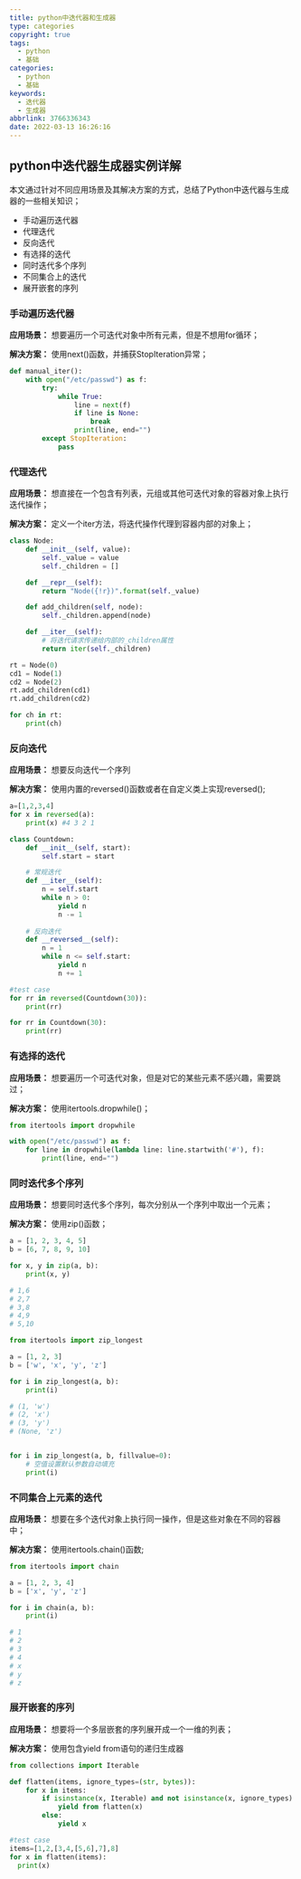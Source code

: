```yaml
---
title: python中迭代器和生成器
type: categories
copyright: true
tags:
  - python
  - 基础
categories:
  - python
  - 基础
keywords:
  - 迭代器
  - 生成器
abbrlink: 3766336343
date: 2022-03-13 16:26:16
---
```




## python中迭代器生成器实例详解

本文通过针对不同应用场景及其解决方案的方式，总结了Python中迭代器与生成器的一些相关知识；
- 手动遍历迭代器
- 代理迭代
- 反向迭代
- 有选择的迭代
- 同时迭代多个序列
- 不同集合上的迭代
- 展开嵌套的序列

### 手动遍历迭代器
**应用场景：** 想要遍历一个可迭代对象中所有元素，但是不想用for循环；

<!-- more -->

**解决方案：** 使用next()函数，并捕获StopIteration异常；
```python
def manual_iter():
    with open("/etc/passwd") as f:
        try:
            while True:
                line = next(f)
                if line is None:
                    break
                print(line, end="")
        except StopIteration:
            pass
```

### 代理迭代
**应用场景：** 想直接在一个包含有列表，元组或其他可迭代对象的容器对象上执行迭代操作；

**解决方案：** 定义一个iter方法，将迭代操作代理到容器内部的对象上；
```python
class Node:
    def __init__(self, value):
        self._value = value
        self._children = []

    def __repr__(self):
        return "Node({!r})".format(self._value)

    def add_children(self, node):
        self._children.append(node)

    def __iter__(self):
        # 将迭代请求传递给内部的_children属性
        return iter(self._children)

rt = Node(0)
cd1 = Node(1)
cd2 = Node(2)
rt.add_children(cd1)
rt.add_children(cd2)

for ch in rt:
    print(ch)
```

### 反向迭代
**应用场景：** 想要反向迭代一个序列

**解决方案：** 使用内置的reversed()函数或者在自定义类上实现reversed();
```python
a=[1,2,3,4]
for x in reversed(a):
    print(x) #4 3 2 1

class Countdown:
    def __init__(self, start):
        self.start = start

    # 常规迭代
    def __iter__(self):
        n = self.start
        while n > 0:
            yield n
            n -= 1
    
    # 反向迭代
    def __reversed__(self):
        n = 1
        while n <= self.start:
            yield n
            n += 1

#test case
for rr in reversed(Countdown(30)):
    print(rr)

for rr in Countdown(30):
    print(rr)
```

### 有选择的迭代
**应用场景：** 想要遍历一个可迭代对象，但是对它的某些元素不感兴趣，需要跳过；

**解决方案：** 使用itertools.dropwhile()；
```python
from itertools import dropwhile

with open("/etc/passwd") as f:
    for line in dropwhile(lambda line: line.startwith('#'), f):
        print(line, end="")
```

### 同时迭代多个序列
**应用场景：** 想要同时迭代多个序列，每次分别从一个序列中取出一个元素；

**解决方案：** 使用zip()函数；
```python
a = [1, 2, 3, 4, 5]
b = [6, 7, 8, 9, 10]

for x, y in zip(a, b):
    print(x, y)

# 1,6 
# 2,7 
# 3,8 
# 4,9 
# 5,10
```
```python
from itertools import zip_longest

a = [1, 2, 3]
b = ['w', 'x', 'y', 'z']

for i in zip_longest(a, b):
    print(i)

# (1, 'w')
# (2, 'x')
# (3, 'y')
# (None, 'z')


for i in zip_longest(a, b, fillvalue=0):
    # 空值设置默认参数自动填充
    print(i)
```

### 不同集合上元素的迭代
**应用场景：** 想要在多个迭代对象上执行同一操作，但是这些对象在不同的容器中；

**解决方案：** 使用itertools.chain()函数;
```python
from itertools import chain

a = [1, 2, 3, 4]
b = ['x', 'y', 'z']

for i in chain(a, b):
    print(i)

# 1
# 2
# 3
# 4
# x
# y
# z
```

### 展开嵌套的序列
**应用场景：** 想要将一个多层嵌套的序列展开成一个一维的列表；

**解决方案：** 使用包含yield from语句的递归生成器

```python
from collections import Iterable

def flatten(items, ignore_types=(str, bytes)):
    for x in items:
        if isinstance(x, Iterable) and not isinstance(x, ignore_types):
            yield from flatten(x)
        else:
            yield x

#test case
items=[1,2,[3,4,[5,6],7],8]
for x in flatten(items):
  print(x)
```

